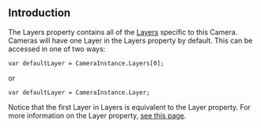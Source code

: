 ## Introduction

The Layers property contains all of the [Layers](/frb/docs/index.php?title=FlatRedBall.Graphics.Layer "FlatRedBall.Graphics.Layer") specific to this Camera. Cameras will have one Layer in the Layers property by default. This can be accessed in one of two ways:

    var defaultLayer = CameraInstance.Layers[0];

or

    var defaultLayer = CameraInstance.Layer;

Notice that the first Layer in Layers is equivalent to the Layer property. For more information on the Layer property, [see this page](/frb/docs/index.php?title=FlatRedBall.Camera.Layer "FlatRedBall.Camera.Layer").
